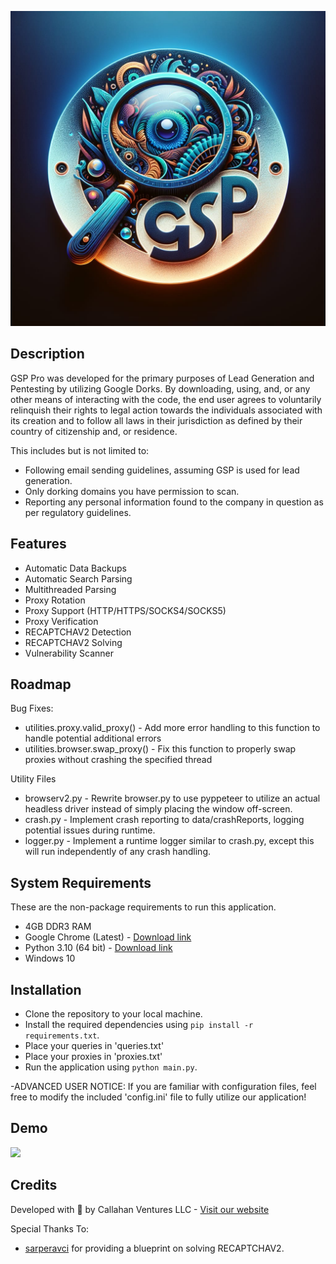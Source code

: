 ![Logo](assets/GSP-logo.jpg)

## Description

GSP Pro was developed for the primary purposes of Lead Generation and Pentesting by utilizing Google Dorks. By downloading, using, and, or any other means of interacting with the code, the end user agrees to voluntarily relinquish their rights to legal action towards the individuals associated with its creation and to follow all laws in their jurisdiction as defined by their country of citizenship and, or residence.

This includes but is not limited to:

- Following email sending guidelines, assuming GSP is used for lead generation.
- Only dorking domains you have permission to scan.
- Reporting any personal information found to the company in question as per regulatory guidelines.

## Features

- Automatic Data Backups
- Automatic Search Parsing
- Multithreaded Parsing
- Proxy Rotation
- Proxy Support (HTTP/HTTPS/SOCKS4/SOCKS5)
- Proxy Verification
- RECAPTCHAV2 Detection
- RECAPTCHAV2 Solving
- Vulnerability Scanner

## Roadmap

Bug Fixes:

- utilities.proxy.valid_proxy() - Add more error handling to this function to handle potential additional errors
- utilities.browser.swap_proxy() - Fix this function to properly swap proxies without crashing the specified thread

Utility Files

- browserv2.py - Rewrite browser.py to use pyppeteer to utilize an actual headless driver instead of simply placing the window off-screen.
- crash.py - Implement crash reporting to data/crashReports, logging potential issues during runtime.
- logger.py - Implement a runtime logger similar to crash.py, except this will run independently of any crash handling.

## System Requirements

These are the non-package requirements to run this application.

- 4GB DDR3 RAM
- Google Chrome (Latest) - [Download link](https://www.google.com/chrome/dr/download/)
- Python 3.10 (64 bit) - [Download link](https://www.python.org/ftp/python/3.10.0/python-3.10.0-amd64.exe)
- Windows 10

## Installation

- Clone the repository to your local machine.
- Install the required dependencies using `pip install -r requirements.txt`.
- Place your queries in 'queries.txt'
- Place your proxies in 'proxies.txt'
- Run the application using `python main.py`.

-ADVANCED USER NOTICE: If you are familiar with configuration files, feel free to modify the included 'config.ini' file to fully utilize our application!

## Demo

![](assets/Demo.gif)

## Credits

Developed with 💙 by Callahan Ventures LLC - [Visit our website](https://callahanventures.com/)

Special Thanks To:

- [sarperavci](https://github.com/sarperavci/GoogleRecaptchaBypass) for providing a blueprint on solving RECAPTCHAV2.
